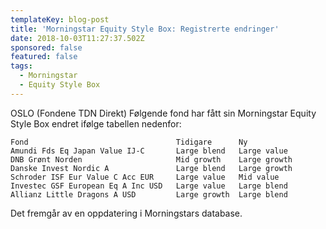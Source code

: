 ```yaml
---
templateKey: blog-post
title: 'Morningstar Equity Style Box: Registrerte endringer'
date: 2018-10-03T11:27:37.502Z
sponsored: false
featured: false
tags:
  - Morningstar
  - Equity Style Box
---
```

OSLO (Fondene TDN Direkt) Følgende fond har fått sin Morningstar Equity Style Box endret ifølge tabellen nedenfor:

```
Fond                                 Tidigare      Ny          
Amundi Fds Eq Japan Value IJ-C       Large blend   Large value 
DNB Grønt Norden                     Mid growth    Large growth
Danske Invest Nordic A               Large blend   Large growth
Schroder ISF Eur Value C Acc EUR     Large value   Mid value   
Investec GSF European Eq A Inc USD   Large value   Large blend 
Allianz Little Dragons A USD         Large growth  Large blend 
```

Det fremgår av en oppdatering i Morningstars database.
